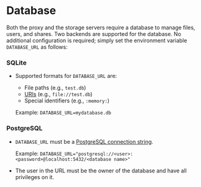 # Database

Both the proxy and the storage servers require a database to manage files, users, and shares. Two backends are supported for the database. No additional configuration is required; simply set the environment variable `DATABASE_URL` as follows:

### SQLite
- Supported formats for `DATABASE_URL` are:
  - File paths (e.g., `test.db`)
  - [URIs](https://sqlite.org/uri.html) (e.g., `file://test.db`)
  - Special identifiers (e.g., `:memory:`)

  Example: `DATABASE_URL=mydatabase.db`

### PostgreSQL
- `DATABASE_URL` must be a [PostgreSQL connection string](https://www.postgresql.org/docs/9.4/static/libpq-connect.html#LIBPQ-CONNSTRING).

  Example: `DATABASE_URL="postgresql://<user>:<password>@localhost:5432/<database name>"`
- The user in the URL must be the owner of the database and have all privileges on it.
